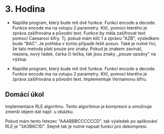 # 3. Hodina

- Napište program, který bude mít dvě funkce. Funkci encode a decode. Funkce encode ma na vstupu 2 parametry. Klíč, pomocí kterého je zpráva zašifrována a původní text. Funkce by měla zašifrovat text pomocí Caesarovi šifry. Tj. pokud mám klíč 1 a zprávu "AZB", výsledkem bude "BAC". Je potřeba v tomto případě řešit posun. Také je nutné říci, že tato metoda platí pouze pro znaky. Pokud je znakem zavináč, mezera, nový řádek, čárka či tečka, tak jsou znaky ,,pouze opsány" na výstup.

- Napište program, který bude mít dvě funkce. Funkci encode a decode. Funkce encode ma na vstupu 2 parametry. Klíč, pomocí kterého je zpráva zašifrována a původní text. Implementuje Vernamovu šifru.

## Domácí úkol

Implementace RLE algoritmu. Tento algoritmus je kompresní a umožnuje zmenši objem dat např. u obázku.

Pokud mám tento řetezec "AAABBBCCCCCCD", tak výsledek po aplikování RLE je "3A3B6C1D". Stejně tak je nutné napsat funkci pro dekompresi.
